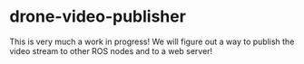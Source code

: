# drone-video-publisher

This is very much a work in progress! We will figure out a way to publish the video stream to other ROS nodes and to a web server!
